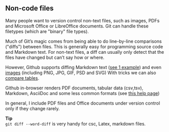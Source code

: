 ## Non-code files

Many people want to version control non-text files, such as images, PDFs and Microsoft Office or LibreOffice documents. Git can handle 
these filetypes (which are  "binary" file types).

Much of Git’s magic comes from being able to do line-by-line comparisons ("diffs") between files. This is generally easy for programming
source code and Markdown text. For non-text files, a diff can usually only detect that the files have changed but can’t say how or where.  
  
However, Github supports diffing Markdown text ([see 1 example](https://github.com/milchmolch/Git_Tutorial/commit/10fa03d86e4f7a9a09cf48a08e84efde96473bda?diff=split#diff-04c6e90faac2675aa89e2176d2eec7d8)) and even [images](https://help.github.com/articles/rendering-and-diffing-images/) (including PNG, JPG, GIF, PSD and SVG) 
With tricks we can also [compare tables](https://paulfitz.github.io/daff).

    
Github in-browser renders PDF documents, tabular data (csv,tsv), Markdown, AsciiDoc and some less common
formats (see [this help page](https://help.github.com/categories/working-with-non-code-files))  
  
  
In general, I include PDF files and Office documents under version control only if they change rarely.   
  
    
**Tip**     
`git diff --word-diff` is very handy for csc, Latex, markdown files.
